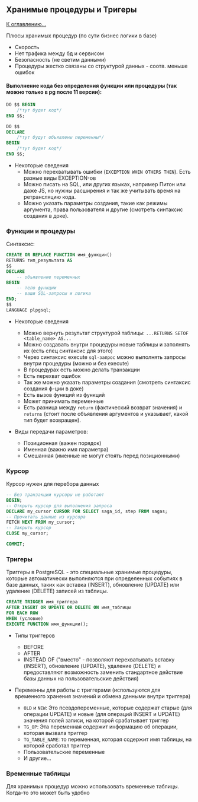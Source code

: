 ## Хранимые процедуры и Тригеры

[К оглавлению...](/README.md)

Плюсы хранимых процедур (по сути бизнес логики в базе)

- Скорость
- Нет трафика между бд и сервисом
- Безопасность (не светим данными)
- Процедуры жестко связаны со структурой данных - соотв. меньше ошибок

#### Выполнение кода без определения функции или процедуры (так можно только в pg после 11 версии):

```sql
DO $$ BEGIN
    /*тут будет код*/ 
END $$;
```

```sql
DO $$ 
DECLARE 
    /*тут будут объявлены переменны*/ 
BEGIN 
    /*тут будет код*/ 
END $$;
```

- Некоторые сведения
    - Можно перехватывать ошибки (`EXCEPTION WHEN OTHERS THEN`). Есть разные виды EXCEPTION-ов
    - Можно писать на SQL, или других языках, например Питон или даже JS, но нужны расширения и так же учитывать время
      на ретрансляцию кода.
    - Можно указать параметры создания, такие как режимы аргумента, права пользователя и другие (смотреть синтаксис
      создания в доке).

### Функции и процедуры

Синтаксис:

```sql
CREATE OR REPLACE FUNCTION имя_функции()
RETURNS тип_результата AS
$$
DECLARE
    -- объявление переменных
BEGIN
    -- тело функции
    -- ваши SQL-запросы и логика
END;
$$
LANGUAGE plpgsql;
```

- Некоторые сведения
    - Можно вернуть результат структурой таблицы: `...RETURNS SETOF <table_name> AS...`
    - Можно создавать внутри процедуры новые таблицы и заполнять их (есть спец синтаксис для этого)
    - Через синтаксис execute `sql-запрос` можно выполнять запросы внутри процедуры (можно и без execute)
    - В процедурах есть можно делать транзакции
    - Есть перехват ошибок
    - Так же можно указать параметры создания (смотреть синтаксис создания ф-ции в доке)
    - Есть вызов функций из функций
    - Может принимать переменные
    - Есть разница между `return` (фактический возврат значения) и `returns` (стоит после объявления аргументов и
      указывает, какой тип будет возвращен).

- Виды передачи параметров:
    - Позиционная (важен порядок)
    - Именная (важно имя параметра)
    - Смешанная (именные не могут стоять перед позиционными)

### Курсор

Курсор нужен для перебора данных

```sql
-- Без транзакции курсоры не работают
BEGIN;
-- Открыть курсор для выполнения запроса
DECLARE my_cursor CURSOR FOR SELECT saga_id, step FROM sagas;
-- Прочитать данные из курсора
FETCH NEXT FROM my_cursor;
-- Закрыть курсор
CLOSE my_cursor;

COMMIT;
```

### Тригеры

Триггеры в PostgreSQL - это специальные хранимые процедуры, которые автоматически выполняются при определенных
событиях в базе данных, таких как вставка (INSERT), обновление (UPDATE) или удаление (DELETE) записей из таблицы.

```sql
CREATE TRIGGER имя_триггера
AFTER INSERT OR UPDATE OR DELETE ON имя_таблицы
FOR EACH ROW
WHEN (условие)
EXECUTE FUNCTION имя_функции();
```

- Типы триггеров
    - BEFORE
    - AFTER
    - INSTEAD OF ("вместо" - позволяют перехватывать вставку (INSERT), обновление (UPDATE), удаление (DELETE)
      и предоставляют возможность заменить стандартное действие базы данных на пользовательские действия)

- Переменны для работы с триггерами (используются для временного хранения значений и обмена данными внутри триггера)
    - `OLD` и `NEW`: Это псевдопеременные, которые содержат старые (для операции UPDATE) и новые (для операций INSERT и
      UPDATE) значения полей записи, на которой срабатывает триггер
    - `TG_OP`: Эта переменная содержит информацию об операции, которая вызвала триггер
    - `TG_TABLE_NAME`: то переменная, которая содержит имя таблицы, на которой сработал триггер
    - Пользовательские переменные
    - И другие...

### Временные таблицы

Для хранимых процедур можно использовать временные таблицы. Когда-то это может быть удобно